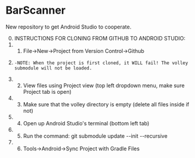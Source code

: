 # BarScanner
New repository to get Android Studio to cooperate.

0. INSTRUCTIONS FOR CLONING FROM GITHUB TO ANDROID STUDIO:
0. 1) File->New->Project from Version Control->Github 
0.     -NOTE: When the project is first cloned, it WILL fail! The volley submodule will not be loaded.
0. 2) View files using Project view (top left dropdown menu, make sure Project tab is open)
0. 3) Make sure that the volley directory is empty (delete all files inside if not)
0. 4) Open up Android Studio's terminal (bottom left tab)
0. 5) Run the command: git submodule update --init --recursive
0. 6) Tools->Android->Sync Project with Gradle Files
